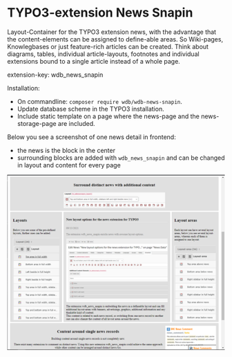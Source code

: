 TYPO3-extension News Snapin
===========================

Layout-Container for the TYPO3 extension news, with the advantage that the content-elements can be
assigned to define-able areas. So Wiki-pages, Knowlegbases or just feature-rich articles can be 
created. Think about diagrams, tables, individual article-layouts, footnotes and individual 
extensions bound to a single article instead of a whole page.

extension-key: wdb_news_snapin

Installation:

 * On commandline: `composer require wdb/wdb-news-snapin`.
 * Update database scheme in the TYPO3 installation.
 * Include static template on a page where the news-page and the news-storage-page are included.

Below you see a screenshot of one news detail in frontend:
 * the news is the block in the center
 * surrounding blocks are added with `wdb_news_snapin` and can be changed in layout and content
   for every page

![one news detail page in frontend with surrounding blocks added with `wdb_news_snapin`](./Documentation/Images/screenshot-fe.png "one news detail page in frontend with surrounding blocks added with `wdb_news_snapin`")
